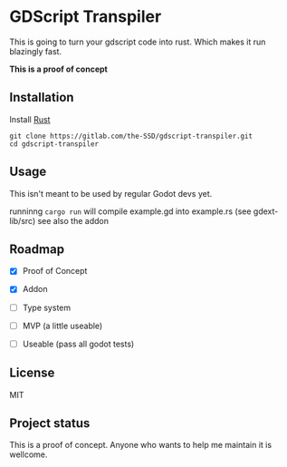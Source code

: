 # GDScript Transpiler
This is going to turn your gdscript code into rust.
Which makes it run blazingly fast.

**This is a proof of concept**


## Installation
Install [Rust](https://www.rust-lang.org/tools/install)

```
git clone https://gitlab.com/the-SSD/gdscript-transpiler.git
cd gdscript-transpiler
```

## Usage
This isn't meant to be used by regular Godot devs yet.

runninng `cargo run` will compile example.gd into example.rs (see gdext-lib/src)
see also the addon

## Roadmap
- [X] Proof of Concept
- [X] Addon
- [ ] Type system
- [ ] MVP (a little useable)
- [ ] Useable (pass all godot tests)


## License
MIT

## Project status
This is a proof of concept. Anyone who wants to help me maintain it is wellcome.
